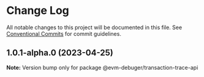 # Change Log

All notable changes to this project will be documented in this file.
See [Conventional Commits](https://conventionalcommits.org) for commit guidelines.

## 1.0.1-alpha.0 (2023-04-25)

**Note:** Version bump only for package @evm-debuger/transaction-trace-api
